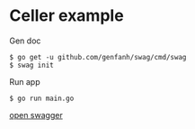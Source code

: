 # Celler example

Gen doc

```console
$ go get -u github.com/genfanh/swag/cmd/swag
$ swag init
```

Run app

```console
$ go run main.go
```

[open swagger](http://localhost:8080/swagger/index.html)

